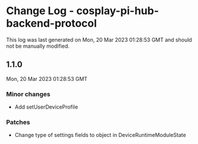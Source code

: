 # Change Log - cosplay-pi-hub-backend-protocol

This log was last generated on Mon, 20 Mar 2023 01:28:53 GMT and should not be manually modified.

## 1.1.0
Mon, 20 Mar 2023 01:28:53 GMT

### Minor changes

- Add setUserDeviceProfile

### Patches

- Change type of settings fields to object in DeviceRuntimeModuleState


